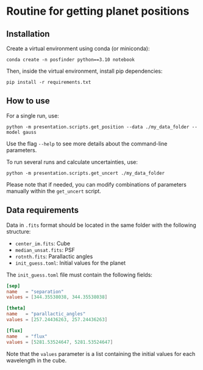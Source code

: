 # Routine for getting planet positions

## Installation
Create a virtual environment using conda (or miniconda):
```
conda create -n posfinder python==3.10 notebook
```
Then, inside the virtual environment, install pip dependencies:
```
pip install -r requirements.txt 
```

## How to use
For a single run, use: 
```
python -m presentation.scripts.get_position --data ./my_data_folder --model gauss
```
Use the flag `--help` to see more details about the command-line parameters.

To run several runs and calculate uncertainties, use: 
```
python -m presentation.scripts.get_uncert ./my_data_folder
```
Please note that if needed, you can modify combinations of parameters manually within the `get_uncert` script.

## Data requirements 

Data in `.fits` format should be located in the same folder with the following structure: 

- `center_im.fits`: Cube
- `median_unsat.fits`: PSF
- `rotnth.fits`: Parallactic angles
- `init_guess.toml`: Initial values for the planet

The `init_guess.toml` file must contain the following fields: 

```toml
[sep]
name   = "separation"
values = [344.35538038, 344.35538038] 

[theta]
name   = "parallactic_angles"
values = [257.24436263, 257.24436263]

[flux]
name   = "flux"
values = [5281.53524647, 5281.53524647]
```
Note that the `values` parameter is a list containing the initial values for each wavelength in the cube.
